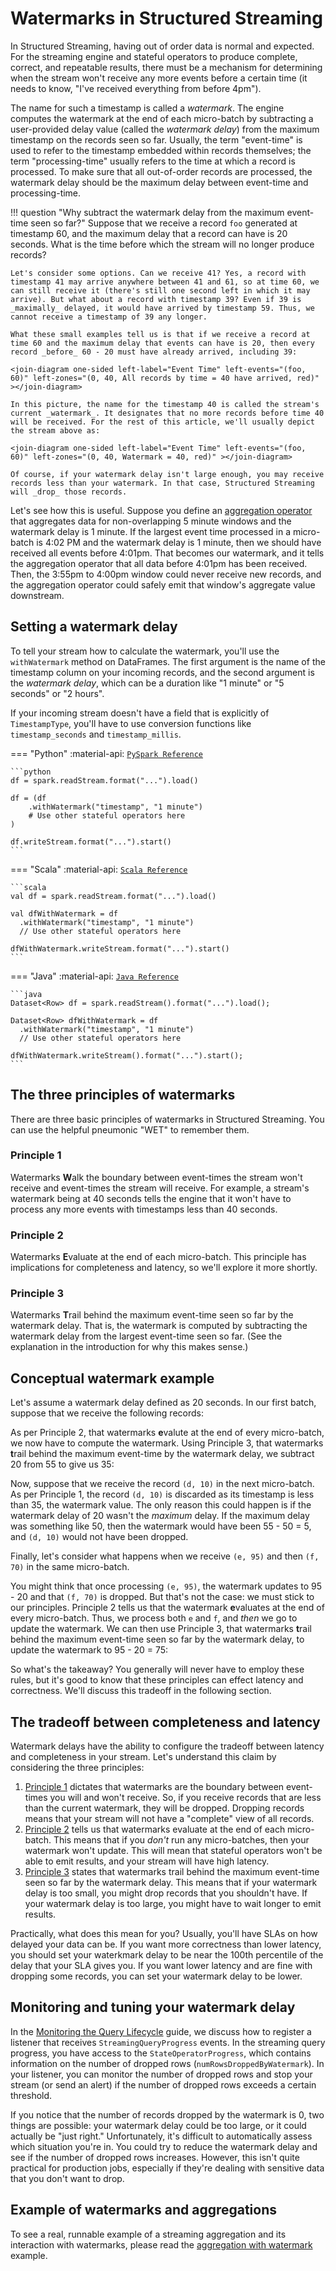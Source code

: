 # Watermarks in Structured Streaming

In Structured Streaming, having out of order data is normal and expected. For the streaming engine and stateful operators to produce complete, correct, and repeatable results, there must be a mechanism for determining when the stream won't receive any more events before a certain time (it needs to know, "I've received everything from before 4pm").

The name for such a timestamp is called a _watermark_. The engine computes the watermark at the end of each micro-batch by subtracting a user-provided delay value (called the _watermark delay_) from the maximum timestamp on the records seen so far. Usually, the term "event-time" is used to refer to the timestamp embedded within records themselves; the term "processing-time" usually refers to the time at which a record is processed. To make sure that all out-of-order records are processed, the watermark delay should be the maximum delay between event-time and processing-time.

!!! question "Why subtract the watermark delay from the maximum event-time seen so far?"
    Suppose that we receive a record `foo` generated at timestamp 60, and the maximum delay that a record can have is 20 seconds. What is the time before which the stream will no longer produce records?

    Let's consider some options. Can we receive 41? Yes, a record with timestamp 41 may arrive anywhere between 41 and 61, so at time 60, we can still receive it (there's still one second left in which it may arrive). But what about a record with timestamp 39? Even if 39 is _maximally_ delayed, it would have arrived by timestamp 59. Thus, we cannot receive a timestamp of 39 any longer.

    What these small examples tell us is that if we receive a record at time 60 and the maximum delay that events can have is 20, then every record _before_ 60 - 20 must have already arrived, including 39:

    <join-diagram one-sided left-label="Event Time" left-events="(foo, 60)" left-zones="(0, 40, All records by time = 40 have arrived, red)" ></join-diagram>

    In this picture, the name for the timestamp 40 is called the stream's current _watermark_. It designates that no more records before time 40 will be received. For the rest of this article, we'll usually depict the stream above as:

    <join-diagram one-sided left-label="Event Time" left-events="(foo, 60)" left-zones="(0, 40, Watermark = 40, red)" ></join-diagram>
    
    Of course, if your watermark delay isn't large enough, you may receive records less than your watermark. In that case, Structured Streaming will _drop_ those records.

Let's see how this is useful. Suppose you define an [aggregation operator](../stateful/aggregation.md) that aggregates data for non-overlapping 5 minute windows and the watermark delay is 1 minute. If the largest event time processed in a micro-batch is 4:02 PM and the watermark delay is 1 minute, then we should have received all events before 4:01pm. That becomes our watermark, and it tells the aggregation operator that all data before 4:01pm has been received. Then, the 3:55pm to 4:00pm window could never receive new records, and the aggregation operator could safely emit that window's aggregate value downstream.

## Setting a watermark delay

To tell your stream how to calculate the watermark, you'll use the `withWatermark` method on DataFrames. The first argument is the name of the timestamp column on your incoming records, and the second argument is the _watermark delay_, which can be a duration like "1 minute" or "5 seconds" or "2 hours".

If your incoming stream doesn't have a field that is explicitly of `TimestampType`, you'll have to use conversion functions like `timestamp_seconds` and `timestamp_millis`.

=== "Python"
    :material-api: [`PySpark Reference`](https://spark.apache.org/docs/latest/api/python/reference/pyspark.sql/api/pyspark.sql.DataFrame.withWatermark.html)

    ```python
    df = spark.readStream.format("...").load()

    df = (df
        .withWatermark("timestamp", "1 minute")
        # Use other stateful operators here
    )

    df.writeStream.format("...").start()
    ```
=== "Scala"
    :material-api: [`Scala Reference`](https://spark.apache.org/docs/latest/api/scala/org/apache/spark/sql/Dataset.html?search=withWatermark)

    ```scala
    val df = spark.readStream.format("...").load()

    val dfWithWatermark = df
      .withWatermark("timestamp", "1 minute")
      // Use other stateful operators here

    dfWithWatermark.writeStream.format("...").start()
    ```
=== "Java"
    :material-api: [`Java Reference`](https://spark.apache.org/docs/latest/api/java/org/apache/spark/sql/Dataset.html#withWatermark(java.lang.String,java.lang.String))

    ```java
    Dataset<Row> df = spark.readStream().format("...").load();

    Dataset<Row> dfWithWatermark = df
      .withWatermark("timestamp", "1 minute")
      // Use other stateful operators here

    dfWithWatermark.writeStream().format("...").start();
    ```

## The three principles of watermarks

There are three basic principles of watermarks in Structured Streaming. You can use the helpful pneumonic "WET" to remember them.

### Principle 1

Watermarks **W**alk the boundary between event-times the stream won't receive and event-times the stream will receive. For example, a stream's watermark being at 40 seconds tells the engine that it won't have to process any more events with timestamps less than 40 seconds.

### Principle 2

Watermarks **E**valuate at the end of each micro-batch. This principle has implications for completeness and latency, so we'll explore it more shortly.

### Principle 3

Watermarks **T**rail behind the maximum event-time seen so far by the watermark delay. That is, the watermark is computed by subtracting the watermark delay from the largest event-time seen so far. (See the explanation in the introduction for why this makes sense.)

## Conceptual watermark example

Let's assume a watermark delay defined as 20 seconds. In our first batch, suppose that we receive the following records:

<join-diagram one-sided left-label="Event Time" left-events="(a, 10), (b, 30), (c, 55)" ></join-diagram>

As per Principle 2, that watermarks **e**valute at the end of every micro-batch, we now have to compute the watermark. Using Principle 3, that watermarks **t**rail behind the maximum event-time by the watermark delay, we subtract 20 from 55 to give us 35:

<join-diagram one-sided left-label="Event Time" left-zones="(0, 35, Watermark = 35, red)" left-events="(a, 10), (b, 30), (c, 55)" ></join-diagram>

Now, suppose that we receive the record `(d, 10)` in the next micro-batch. As per Principle 1, the record `(d, 10)` is discarded as its timestamp is less than 35, the watermark value. The only reason this could happen is if the watermark delay of 20 wasn't the _maximum_ delay. If the maximum delay was something like 50, then the watermark would have been 55 - 50 = 5, and `(d, 10)` would not have been dropped.

Finally, let's consider what happens when we receive `(e, 95)` and then `(f, 70)` in the same micro-batch.

<join-diagram one-sided left-label="Event Time" left-zones="(0, 35, Watermark = 35, red)" left-events="(a, 10), (b, 30), (c, 55), (d, 10), (e, 95), (f, 70)" ></join-diagram>

You might think that once processing `(e, 95)`, the watermark updates to 95 - 20 and that `(f, 70)` is dropped. But that's not the case: we must stick to our principles. Principle 2 tells us that the watermark **e**valuates at the end of every micro-batch. Thus, we process both `e` and `f`, and _then_ we go to update the watermark. We can then use Principle 3, that watermarks **t**rail behind the maximum event-time seen so far by the watermark delay, to update the watermark to 95 - 20 = 75:

<join-diagram one-sided left-label="Event Time" left-zones="(0, 75, Watermark = 75, red)" left-events="(a, 10), (b, 30), (c, 55), (d, 10), (e, 95), (f, 70)" ></join-diagram>

So what's the takeaway? You generally will never have to employ these rules, but it's good to know that these principles can effect latency and correctness. We'll discuss this tradeoff in the following section.

## The tradeoff between completeness and latency

Watermark delays have the ability to configure the tradeoff between latency and completeness in your stream. Let's understand this claim by considering the three principles:

1. [Principle 1](#principle-1) dictates that watermarks are the boundary between event-times you will and won't receive. So, if you receive records that are less than the current watermark, they will be dropped. Dropping records means that your stream will not have a "complete" view of all records.
2. [Principle 2](#principle-2) tells us that watermarks evaluate at the end of each micro-batch. This means that if you _don't_ run any micro-batches, then your watermark won't update. This will mean that stateful operators won't be able to emit results, and your stream will have high latency.
3. [Principle 3](#principle-3) states that watermarks trail behind the maximum event-time seen so far by the watermark delay. This means that if your watermark delay is too small, you might drop records that you shouldn't have. If your watermark delay is too large, you might have to wait longer to emit results.

Practically, what does this mean for you? Usually, you'll have SLAs on how delayed your data can be. If you want more correctness than lower latency, you should set your waterkmark delay to be near the 100th percentile of the delay that your SLA gives you. If you want lower latency and are fine with dropping some records, you can set your watermark delay to be lower.

## Monitoring and tuning your watermark delay

In the [Monitoring the Query Lifecycle](../operations/monitoring.md) guide, we discuss how to register a listener that receives `StreamingQueryProgress` events. In the streaming query progress, you have access to the `StateOperatorProgress`, which contains information on the number of dropped rows (`numRowsDroppedByWatermark`). In your listener, you can monitor the number of dropped rows and stop your stream (or send an alert) if the number of dropped rows exceeds a certain threshold.

If you notice that the number of records dropped by the watermark is 0, two things are possible: your watermark delay could be too large, or it could actually be "just right." Unfortunately, it's difficult to automatically assess which situation you're in. You could try to reduce the watermark delay and see if the number of dropped rows increases. However, this isn't quite practical for production jobs, especially if they're dealing with sensitive data that you don't want to drop.

## Example of watermarks and aggregations

To see a real, runnable example of a streaming aggregation and its interaction with watermarks, please read the [aggregation with watermark](../../examples/aggregation-with-watermark.md) example.
